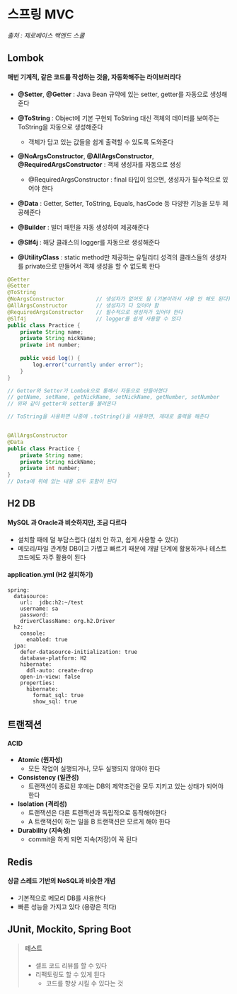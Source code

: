 # 스프링 MVC

*출처 : 제로베이스 백엔드 스쿨*





 ## Lombok



#### 매번 기계적, 같은 코드를 작성하는 것을, 자동화해주는 라이브러리다



- **@Setter**, **@Getter** : Java Bean 규약에 있는 setter, getter를 자동으로 생성해준다

- **@ToString** : Object에 기본 구현되 ToString 대신 객체의 데이터를 보여주는 ToString을 자동으로 생성해준다
  - 객체가 담고 있는 값들을 쉽게 출력할 수 있도록 도와준다
- **@NoArgsConstructor**, **@AllArgsConstructor**, **@RequiredArgsConstructor** : 객체 생성자를 자동으로 생성
  - @RequiredArgsConstructor : final 타입이 있으면, 생성자가 필수적으로 있어야 한다
- **@Data** : Getter, Setter, ToString, Equals, hasCode 등 다양한 기능을 모두 제공해준다
- **@Builder** : 빌더 패턴을 자동 생성하여 제공해준다
- **@Slf4j** : 해당 클래스의 logger를 자동으로 생성해준다
- **@UtilityClass** : static method만 제공하는 유틸리티 성격의 클래스들의 생성자를 private으로 만들어서 객체 생성을 할 수 없도록 한다



```java
@Getter
@Setter
@ToString
@NoArgsConstructor			// 생성자가 없어도 됨 (기본이라서 사용 안 해도 된다)
@AllArgsConstructor			// 생성자가 다 있어야 함
@RequiredArgsConstructor	// 필수적으로 생성자가 있어야 한다
@Slf4j						// logger를 쉽게 사용할 수 있다
public class Practice {
    private String name;
    private String nickName;
    private int number;
    
    public void log() {
        log.error("currently under error");
    }
}

// Getter와 Setter가 Lombok으로 통해서 자동으로 만들어졌다
// getName, setName, getNickName, setNickName, getNumber, setNumber
// 위와 같이 getter와 setter를 불러온다

// ToString을 사용하면 나중에 .toString()을 사용하면, 제대로 출력을 해준다


@AllArgsConstructor	
@Data
public class Practice {
    private String name;
    private String nickName;
    private int number;
}
// Data에 위에 있는 내용 모두 포함이 된다
```





## H2 DB

#### MySQL 과 Oracle과 비슷하지만, 조금 다르다

- 설치할 때에 덜 부담스럽다 (설치 안 하고, 쉽게 사용할 수 있다)
- 메모리/파일 관계형 DB이고 가볍고 빠르기 때문에 개발 단계에 활용하거나 테스트 코드에도 자주 활용이 된다



#### application.yml (H2 설치하기)

```
spring:
  datasource:
    url:  jdbc:h2:~/test
    username: sa
    password: 
    driverClassName: org.h2.Driver
  h2:
    console:
      enabled: true
  jpa:
    defer-datasource-initialization: true
    database-platform: H2
    hibernate:
      ddl-auto: create-drop
    open-in-view: false
    properties:
      hibernate:
        format_sql: true
        show_sql: true
```





## 트랜잭션

#### ACID

- **Atomic (원자성)**
  - 모든 작업이 실행되거나, 모두 실행되지 않아야 한다
- **Consistency (일관성)**
  - 트랜잭션이 종료된 후에는 DB의 제약조건을 모두 지키고 있는 상태가 되어야 한다
- **Isolation (격리성)**
  - 트랜잭션은 다른 트랜잭션과 독립적으로 동작해야한다
  - A 트랜잭션이 하는 일을 B 트랜잭션은 모르게 해야 한다
- **Durability (지속성)**
  - commit을 하게 되면 지속(저장)이 꼭 된다



## Redis



#### 싱글 스레드 기반의 NoSQL과 비슷한 개념

- 기본적으로 메모리 DB를 사용한다
- 빠른 성능을 가지고 있다 (용량은 적다)





## JUnit, Mockito, Spring Boot

> #### 테스트
>
> - 셀프 코드 리뷰를 할 수 있다
> - 리팩토링도 할 수 있게 된다
>   - 코드를 향상 시킬 수 있다는 것




